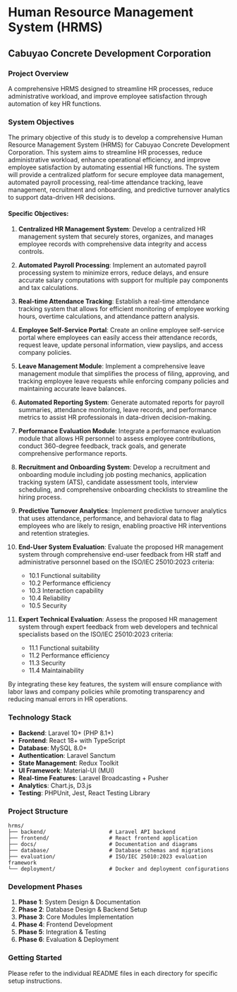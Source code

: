 # Human Resource Management System (HRMS)
## Cabuyao Concrete Development Corporation

### Project Overview
A comprehensive HRMS designed to streamline HR processes, reduce administrative workload, and improve employee satisfaction through automation of key HR functions.

### System Objectives

The primary objective of this study is to develop a comprehensive Human Resource Management System (HRMS) for Cabuyao Concrete Development Corporation. This system aims to streamline HR processes, reduce administrative workload, enhance operational efficiency, and improve employee satisfaction by automating essential HR functions. The system will provide a centralized platform for secure employee data management, automated payroll processing, real-time attendance tracking, leave management, recruitment and onboarding, and predictive turnover analytics to support data-driven HR decisions.

#### Specific Objectives:

1. **Centralized HR Management System**: Develop a centralized HR management system that securely stores, organizes, and manages employee records with comprehensive data integrity and access controls.

2. **Automated Payroll Processing**: Implement an automated payroll processing system to minimize errors, reduce delays, and ensure accurate salary computations with support for multiple pay components and tax calculations.

3. **Real-time Attendance Tracking**: Establish a real-time attendance tracking system that allows for efficient monitoring of employee working hours, overtime calculations, and attendance pattern analysis.

4. **Employee Self-Service Portal**: Create an online employee self-service portal where employees can easily access their attendance records, request leave, update personal information, view payslips, and access company policies.

5. **Leave Management Module**: Implement a comprehensive leave management module that simplifies the process of filing, approving, and tracking employee leave requests while enforcing company policies and maintaining accurate leave balances.

6. **Automated Reporting System**: Generate automated reports for payroll summaries, attendance monitoring, leave records, and performance metrics to assist HR professionals in data-driven decision-making.

7. **Performance Evaluation Module**: Integrate a performance evaluation module that allows HR personnel to assess employee contributions, conduct 360-degree feedback, track goals, and generate comprehensive performance reports.

8. **Recruitment and Onboarding System**: Develop a recruitment and onboarding module including job posting mechanics, application tracking system (ATS), candidate assessment tools, interview scheduling, and comprehensive onboarding checklists to streamline the hiring process.

9. **Predictive Turnover Analytics**: Implement predictive turnover analytics that uses attendance, performance, and behavioral data to flag employees who are likely to resign, enabling proactive HR interventions and retention strategies.

10. **End-User System Evaluation**: Evaluate the proposed HR management system through comprehensive end-user feedback from HR staff and administrative personnel based on the ISO/IEC 25010:2023 criteria:
    - 10.1 Functional suitability
    - 10.2 Performance efficiency  
    - 10.3 Interaction capability
    - 10.4 Reliability
    - 10.5 Security

11. **Expert Technical Evaluation**: Assess the proposed HR management system through expert feedback from web developers and technical specialists based on the ISO/IEC 25010:2023 criteria:
    - 11.1 Functional suitability
    - 11.2 Performance efficiency
    - 11.3 Security
    - 11.4 Maintainability

By integrating these key features, the system will ensure compliance with labor laws and company policies while promoting transparency and reducing manual errors in HR operations.

### Technology Stack
- **Backend**: Laravel 10+ (PHP 8.1+)
- **Frontend**: React 18+ with TypeScript
- **Database**: MySQL 8.0+
- **Authentication**: Laravel Sanctum
- **State Management**: Redux Toolkit
- **UI Framework**: Material-UI (MUI)
- **Real-time Features**: Laravel Broadcasting + Pusher
- **Analytics**: Chart.js, D3.js
- **Testing**: PHPUnit, Jest, React Testing Library

### Project Structure
```
hrms/
├── backend/                    # Laravel API backend
├── frontend/                   # React frontend application
├── docs/                       # Documentation and diagrams
├── database/                   # Database schemas and migrations
├── evaluation/                 # ISO/IEC 25010:2023 evaluation framework
└── deployment/                 # Docker and deployment configurations
```

### Development Phases
1. **Phase 1**: System Design & Documentation
2. **Phase 2**: Database Design & Backend Setup
3. **Phase 3**: Core Modules Implementation
4. **Phase 4**: Frontend Development
5. **Phase 5**: Integration & Testing
6. **Phase 6**: Evaluation & Deployment

### Getting Started
Please refer to the individual README files in each directory for specific setup instructions.